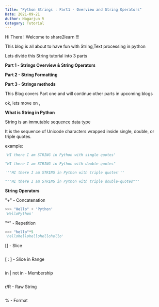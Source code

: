 ```yaml
---
Title: "Python Strings : Part1 - Overview and String Operators"
Date: 2021-09-21
Author: Nagarjun V
Category: Tutorial
---
```




Hi There ! Welcome to share2learn !!! 

This blog is all about to have fun with String,Text processing in python

Lets divide this String tutorial into 3 parts


**Part 1 - Strings Overview & String Operators**

**Part 2 - String Formatting**

**Part 3 - Strings methods**

This Blog covers Part one and will continue other parts in upcoming blogs

ok, lets move on ,

**What is String in Python**

String is an immutable sequence data type

It is the sequence of Unicode characters wrapped inside single, double, or triple quotes.

example: 

```python
'HI there I am STRING in Python with single quotes'

"HI there I am STRING in Python with double quotes" 

'''HI there I am STRING in Python with triple quotes'''

"""HI there I am STRING in Python with triple double-quotes"""
```

**String Operators**

"+" - Concatenation
```python
>>> "Hello" + 'Python'
'HelloPython'
```

"*" - Repetition
```python
>>> "hello"*5
'hellohellohellohellohello'
```

[] - Slice
```python

```

[ : ] -  Slice in Range
```python

```

in |  not in - Membership 
```python

```

r/R - Raw String
```python

```

% - Format
